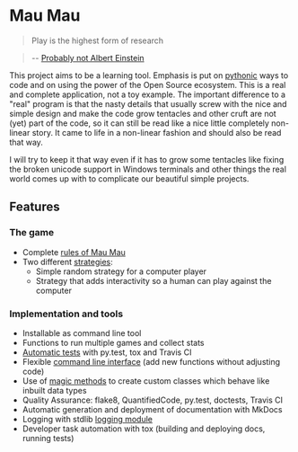 # Mau Mau

> Play is the highest form of research

> -- [Probably not Albert Einstein](http://quoteinvestigator.com/2014/08/21/play-research/)

This project aims to be a learning tool. Emphasis is put on [pythonic](https://gist.github.com/JeffPaine/6213790) ways to code and on using the power of the Open Source ecosystem. 
    This is a real and complete application, not a toy example. The important difference to a "real" program is that the nasty details that usually screw with the nice and simple design and make the code grow tentacles and other cruft are not (yet) part of the code, so it can still be read like a nice little completely non-linear story. It came to life in a non-linear fashion and should also be read that way.

I will try to keep it that way even if it has to grow some tentacles like fixing the broken unicode support in Windows terminals and other things the real world comes up with to complicate our beautiful simple projects.

## Features

### The game

* Complete [rules of Mau Mau](guide/rules.md)
* Two different [strategies](implementation/explore.md#strategypy-how-to-play):
    * Simple random strategy for a computer player
    * Strategy that adds interactivity so a human can play against the computer

### Implementation and tools

* Installable as command line tool
* Functions to run multiple games and collect stats
* [Automatic tests](https://github.com/obestwalter/mau-mau/blob/master/tests/) with py.test, tox and Travis CI
* Flexible [command line interface](https://github.com/obestwalter/mau-mau/blob/master/mau_mau/cli.py) (add new functions without adjusting code)
* Use of [magic methods](implementation/remarks.md#magic-methods-protocols) to create custom classes which behave like inbuilt data types
* Quality Assurance: flake8, QuantifiedCode, py.test, doctests, Travis CI
* Automatic generation and deployment of documentation with MkDocs
* Logging with stdlib [logging module](https://docs.python.org/3/library/logging.html)
* Developer task automation with tox (building and deploying docs, running tests)
